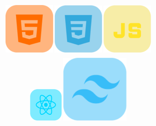 <!-- Primeira linha de imagens -->
<p align="center">
  <img src="image/HTML.png" alt="HTML" width="150" />
  
  <img src="image/CSS.png" alt="CSS" width="150" />
  <img src="image/JavaScript.png" alt="JavaScript" width="150" />
</p>

<!-- Segunda linha de imagens -->
<p align="center">
  <img src="image/React.png" alt="React" width="100" />
  <img src="image/TailWind.png" alt="Tailwind" width="200" />
</p>
